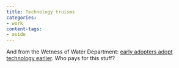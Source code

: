 ```yaml
---
title: Technology truisms
categories:
- work
content-tags:
- aside
---
```


And from the Wetness of Water Department: [early adopters adopt technology earlier][1].  Who pays for this stuff?

   [1]: http://www.pewinternet.org/reports/toc.asp?Report=103

